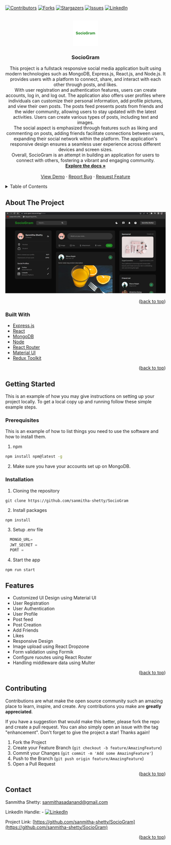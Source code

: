 <!-- Improved compatibility of back to top link: See: https://github.com/othneildrew/Best-README-Template/pull/73 -->

<a name="readme-top"></a>

<!--
*** Thanks for checking out the Best-README-Template. If you have a suggestion
*** that would make this better, please fork the repo and create a pull request
*** or simply open an issue with the tag "enhancement".
*** Don't forget to give the project a star!
*** Thanks again! Now go create something AMAZING! :D
-->

<!-- PROJECT SHIELDS -->
<!--
*** I'm using markdown "reference style" links for readability.
*** Reference links are enclosed in brackets [ ] instead of parentheses ( ).
*** See the bottom of this document for the declaration of the reference variables
*** for contributors-url, forks-url, etc. This is an optional, concise syntax you may use.
*** https://www.markdownguide.org/basic-syntax/#reference-style-links
-->

[![Contributors][contributors-shield]][contributors-url]
[![Forks][forks-shield]][forks-url]
[![Stargazers][stars-shield]][stars-url]
[![Issues][issues-shield]][issues-url]
[![LinkedIn][linkedin-shield]][linkedin-url]

<!-- PROJECT LOGO -->
<br />
<div align="center">
  <a href="https://github.com/sanmitha-shetty/SocioGram">
    <img src="/readme_images/logo.png" alt="Logo" width="80" height="80">
  </a>

<h3 align="center">SocioGram</h3>

  <p align="center">
        This project is a fullstack responsive social media application built using modern technologies such as MongoDB, Express.js, React.js, and Node.js. It provides users with a platform to connect, share, and interact with each other through posts, and likes.
        <br />
        With user registration and authentication features, users can  create accounts, log in, and log out. The application also offers user profiles where individuals can customize their personal information, add profile pictures, and view their own posts. The posts feed presents posts from friends and the wider community, allowing users to stay updated with the latest activities. Users can create various types of posts, including text and images.
        <br />
        The social aspect is emphasized through features such as liking and commenting on posts, adding friends facilitate connections between users, expanding their social network within the platform. The application's responsive design ensures a seamless user experience across different devices and screen sizes.
        <br />
        Overall, SocioGram is an attempt in building an application for users to connect with others, fostering a vibrant and engaging community.
        <br />
        <a href="https://github.com/sanmitha-shetty/SocioGram"><strong>Explore the docs »</strong></a>
        <br />
        <br />
        <a href="https://github.com/sanmitha-shetty/SocioGram">View Demo</a>
        ·
        <a href="https://github.com/sanmitha-shetty/SocioGram/issues">Report Bug</a>
        ·
        <a href="https://github.com/sanmitha-shetty/SocioGram/issues">Request Feature</a>

  </p>
</div>

<!-- TABLE OF CONTENTS -->
<details>
  <summary>Table of Contents</summary>
  <ol>
    <li>
      <a href="#about-the-project">About The Project</a>
      <ul>
        <li><a href="#built-with">Built With</a></li>
      </ul>
    </li>
    <li>
      <a href="#getting-started">Getting Started</a>
      <ul>
        <li><a href="#prerequisites">Prerequisites</a></li>
        <li><a href="#installation">Installation</a></li>
      </ul>
    </li>
    <li><a href="#usage">Usage</a></li>
    <li><a href="#roadmap">Roadmap</a></li>
    <li><a href="#contributing">Contributing</a></li>
    <li><a href="#license">License</a></li>
    <li><a href="#contact">Contact</a></li>
    <li><a href="#acknowledgments">Acknowledgments</a></li>
  </ol>
</details>

<!-- ABOUT THE PROJECT -->

## About The Project

[![Product Name Screen Shot][product-screenshot]](https://example.com)

<p align="right">(<a href="#readme-top">back to top</a>)</p>

### Built With

<ul>
  <li><a href="https://expressjs.com/">Express.js </a></li>
  <li><a href="https://reactjs.org/">React</a></li>
  <li><a href="https://www.mongodb.com/">MongoDB</a></li>
  <li><a href="https://nodejs.org/en/">Node</a></li>
  <li><a href="https://reactrouter.com/en/main">React Router</a></li>
  <li><a href="https://mui.com/">Material UI</a></li>
  <li><a href="https://redux-toolkit.js.org/">Redux Toolkit</a></li>
</ul>

<p align="right">(<a href="#readme-top">back to top</a>)</p>

<!-- GETTING STARTED -->

## Getting Started

This is an example of how you may give instructions on setting up your project locally.
To get a local copy up and running follow these simple example steps.

### Prerequisites

This is an example of how to list things you need to use the software and how to install them.

1. npm

```sh
npm install npm@latest -g
```

2. Make sure you have your accounts set up on MongoDB.

### Installation

1. Cloning the repository

```shell
git clone https://github.com/sanmitha-shetty/SocioGram
```

2. Install packages

```shell
npm install
```

3. Setup .env file

```js
  MONGO_URL=
  JWT_SECRET =
  PORT =
```

4. Start the app

```shell
npm run start
```

## Features

- Customized UI Design using Material UI
- User Registration
- User Authentication
- User Profile
- Post feed
- Post Creation
- Add Friends
- Likes
- Responsive Design
- Image upload using React Dropzone
- Form validation using Formik
- Configure ruoutes using React Router
- Handling middleware data using Multer

<p align="right">(<a href="#readme-top">back to top</a>)</p>

<!-- CONTRIBUTING -->

## Contributing

Contributions are what make the open source community such an amazing place to learn, inspire, and create. Any contributions you make are **greatly appreciated**.

If you have a suggestion that would make this better, please fork the repo and create a pull request. You can also simply open an issue with the tag "enhancement".
Don't forget to give the project a star! Thanks again!

1. Fork the Project
2. Create your Feature Branch (`git checkout -b feature/AmazingFeature`)
3. Commit your Changes (`git commit -m 'Add some AmazingFeature'`)
4. Push to the Branch (`git push origin feature/AmazingFeature`)
5. Open a Pull Request

<p align="right">(<a href="#readme-top">back to top</a>)</p>

<!-- CONTACT -->

## Contact

Sanmitha Shetty: sanmithasadanand@gmail.com

LinkedIn Handle: - [![LinkedIn][linkedin-shield]][linkedin-url]

Project Link: [https://github.com/sanmitha-shetty/SocioGram](https://github.com/sanmitha-shetty/SocioGram)

<p align="right">(<a href="#readme-top">back to top</a>)</p>

<!-- MARKDOWN LINKS & IMAGES -->
<!-- https://www.markdownguide.org/basic-syntax/#reference-style-links -->

[contributors-shield]: https://img.shields.io/github/contributors/sanmitha-shetty/SocioGram.svg?style=for-the-badge
[contributors-url]: https://github.com/sanmitha-shetty/SocioGram/graphs/contributors
[forks-shield]: https://img.shields.io/github/forks/sanmitha-shetty/SocioGram.svg?style=for-the-badge
[forks-url]: https://github.com/sanmitha-shetty/SocioGram/network/members
[stars-shield]: https://img.shields.io/github/stars/sanmitha-shetty/SocioGram.svg?style=for-the-badge
[stars-url]: https://github.com/sanmitha-shetty/SocioGram/stargazers
[issues-shield]: https://img.shields.io/github/issues/sanmitha-shetty/SocioGram.svg?style=for-the-badge
[issues-url]: https://github.com/sanmitha-shetty/SocioGram/issues
[license-shield]: https://img.shields.io/github/license/sanmitha-shetty/SocioGram.svg?style=for-the-badge
[license-url]: https://github.com/sanmitha-shetty/SocioGram/blob/master/LICENSE.txt
[linkedin-shield]: https://img.shields.io/badge/-LinkedIn-black.svg?style=for-the-badge&logo=linkedin&colorB=555
[linkedin-url]: https://www.linkedin.com/in/sanmithashetty07/
[product-screenshot]: /readme_images/screenshot.png
